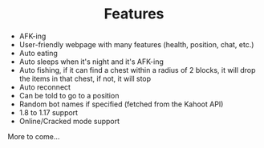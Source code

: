 <h1 align="center">Features</h1>

- AFK-ing
- User-friendly webpage with many features (health, position, chat, etc.)
- Auto eating
- Auto sleeps when it's night and it's AFK-ing
- Auto fishing, if it can find a chest within a radius of 2 blocks, it will drop the items in that chest, if not, it will stop
- Auto reconnect
- Can be told to go to a position
- Random bot names if specified (fetched from the Kahoot API)
- 1.8 to 1.17 support
- Online/Cracked mode support

More to come...
